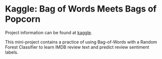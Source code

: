 # Kaggle: Bag of Words Meets Bags of Popcorn


Project information can be found at [kaggle](https://www.kaggle.com/c/word2vec-nlp-tutorial).

This mini-project contains a practice of using Bag-of-Words with a Random Forest Classifier to learn IMDB review text and predict review sentiment labels.